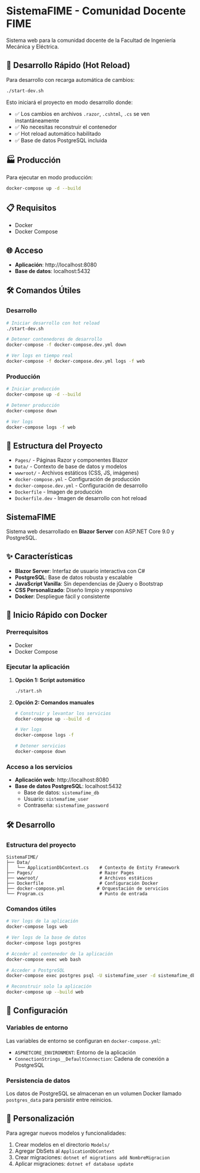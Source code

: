 # SistemaFIME - Comunidad Docente FIME

Sistema web para la comunidad docente de la Facultad de Ingeniería Mecánica y Eléctrica.

## 🚀 Desarrollo Rápido (Hot Reload)

Para desarrollo con recarga automática de cambios:

```bash
./start-dev.sh
```

Esto iniciará el proyecto en modo desarrollo donde:
- ✅ Los cambios en archivos `.razor`, `.cshtml`, `.cs` se ven instantáneamente
- ✅ No necesitas reconstruir el contenedor
- ✅ Hot reload automático habilitado
- ✅ Base de datos PostgreSQL incluida

## 🏭 Producción

Para ejecutar en modo producción:

```bash
docker-compose up -d --build
```

## 📋 Requisitos

- Docker
- Docker Compose

## 🌐 Acceso

- **Aplicación**: http://localhost:8080
- **Base de datos**: localhost:5432

## 🛠️ Comandos Útiles

### Desarrollo
```bash
# Iniciar desarrollo con hot reload
./start-dev.sh

# Detener contenedores de desarrollo
docker-compose -f docker-compose.dev.yml down

# Ver logs en tiempo real
docker-compose -f docker-compose.dev.yml logs -f web
```

### Producción
```bash
# Iniciar producción
docker-compose up -d --build

# Detener producción
docker-compose down

# Ver logs
docker-compose logs -f web
```

## 📁 Estructura del Proyecto

- `Pages/` - Páginas Razor y componentes Blazor
- `Data/` - Contexto de base de datos y modelos
- `wwwroot/` - Archivos estáticos (CSS, JS, imágenes)
- `docker-compose.yml` - Configuración de producción
- `docker-compose.dev.yml` - Configuración de desarrollo
- `Dockerfile` - Imagen de producción
- `Dockerfile.dev` - Imagen de desarrollo con hot reload

## SistemaFIME

Sistema web desarrollado en **Blazor Server** con ASP.NET Core 9.0 y PostgreSQL.

## ✨ Características

- **Blazor Server**: Interfaz de usuario interactiva con C#
- **PostgreSQL**: Base de datos robusta y escalable
- **JavaScript Vanilla**: Sin dependencias de jQuery o Bootstrap
- **CSS Personalizado**: Diseño limpio y responsivo
- **Docker**: Despliegue fácil y consistente

## 🚀 Inicio Rápido con Docker

### Prerrequisitos
- Docker
- Docker Compose

### Ejecutar la aplicación

1. **Opción 1: Script automático**
   ```bash
   ./start.sh
   ```

2. **Opción 2: Comandos manuales**
   ```bash
   # Construir y levantar los servicios
   docker-compose up --build -d
   
   # Ver logs
   docker-compose logs -f
   
   # Detener servicios
   docker-compose down
   ```

### Acceso a los servicios

- **Aplicación web**: http://localhost:8080
- **Base de datos PostgreSQL**: localhost:5432
  - Base de datos: `sistemafime_db`
  - Usuario: `sistemafime_user`
  - Contraseña: `sistemafime_password`

## 🛠️ Desarrollo

### Estructura del proyecto
```
SistemaFIME/
├── Data/
│   └── ApplicationDbContext.cs    # Contexto de Entity Framework
├── Pages/                         # Razor Pages
├── wwwroot/                       # Archivos estáticos
├── Dockerfile                     # Configuración Docker
├── docker-compose.yml            # Orquestación de servicios
└── Program.cs                     # Punto de entrada
```

### Comandos útiles

```bash
# Ver logs de la aplicación
docker-compose logs web

# Ver logs de la base de datos
docker-compose logs postgres

# Acceder al contenedor de la aplicación
docker-compose exec web bash

# Acceder a PostgreSQL
docker-compose exec postgres psql -U sistemafime_user -d sistemafime_db

# Reconstruir solo la aplicación
docker-compose up --build web
```

## 📝 Configuración

### Variables de entorno
Las variables de entorno se configuran en `docker-compose.yml`:

- `ASPNETCORE_ENVIRONMENT`: Entorno de la aplicación
- `ConnectionStrings__DefaultConnection`: Cadena de conexión a PostgreSQL

### Persistencia de datos
Los datos de PostgreSQL se almacenan en un volumen Docker llamado `postgres_data` para persistir entre reinicios.

## 🔧 Personalización

Para agregar nuevos modelos y funcionalidades:

1. Crear modelos en el directorio `Models/`
2. Agregar DbSets al `ApplicationDbContext`
3. Crear migraciones: `dotnet ef migrations add NombreMigracion`
4. Aplicar migraciones: `dotnet ef database update`